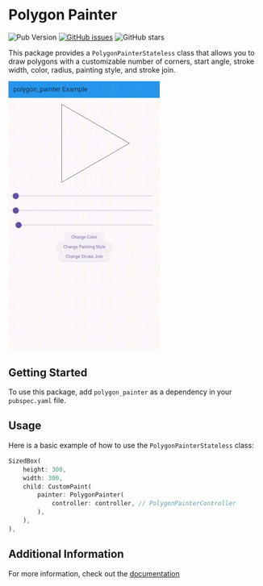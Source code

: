 # Polygon Painter

![Pub Version](https://img.shields.io/pub/v/polygon_painter)
[![GitHub issues](https://img.shields.io/github/issues/MelihHakanPektas/polygon_painter.svg)](https://github.com/MelihHakanPektas/flutter_midi_pro/issues)
![GitHub stars](https://img.shields.io/github/stars/melihhakanpektas/polygon_painter?style=social)

This package provides a `PolygonPainterStateless` class that allows you to draw polygons with a customizable number of corners, start angle, stroke width, color, radius, painting style, and stroke join.

<img src="https://raw.githubusercontent.com/melihhakanpektas/polygon_painter/master/assets/polygon_painter.gif" width="300">

## Getting Started

To use this package, add `polygon_painter` as a dependency in your `pubspec.yaml` file.

## Usage

Here is a basic example of how to use the `PolygonPainterStateless` class:

```dart
SizedBox(
    height: 300,
    width: 300,
    child: CustomPaint(
        painter: PolygonPainter(
            controller: controller, // PolygonPainterController
        ),
    ),
),
```

## Additional Information

For more information, check out the [documentation](https://pub.dev/documentation/polygon_painter)
